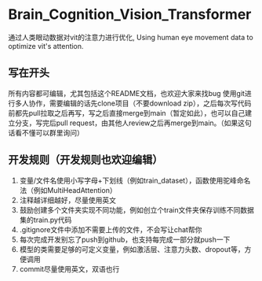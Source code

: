 # Brain_Cognition_Vision_Transformer
通过人类眼动数据对vit的注意力进行优化, Using human eye movement data to optimize vit's attention.

## 写在开头
所有内容都可编辑，尤其包括这个README文档，也欢迎大家来找bug
使用git进行多人协作，需要编辑的话先clone项目（不要download zip），之后每次写代码前都先pull拉取之后再写，写之后直接merge到main（暂定如此），也可以自己建立分支，写完后pull request，由其他人review之后再merge到main。（如果这句话看不懂可以群里询问）

## 开发规则（开发规则也欢迎编辑）
1. 变量/文件名使用小写字母+下划线（例如train_dataset），函数使用驼峰命名法（例如MultiHeadAttention）
2. 注释越详细越好，尽量使用英文
3. 鼓励创建多个文件夹实现不同功能，例如创立个train文件夹保存训练不同数据集的train.py代码
4. .gitignore文件中添加不需要上传的文件，不会写让chat帮你
5. 每次完成开发别忘了push到github，也支持每完成一部分就push一下
6. 模型的类需要足够的可定义变量，例如激活层、注意力头数、dropout等，方便调用
7. commit尽量使用英文，双语也行